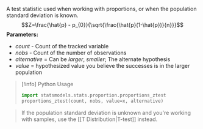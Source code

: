 A test statistic used when working with proportions, or when the population standard deviation is known.
$$Z=\frac{\hat{p} - p_{0}}{\sqrt{\frac{\hat{p}(1-\hat{p})}{n}}}$$
**Parameters:**
- *count* - Count of the tracked variable
- *nobs* - Count of the number of observations
- *alternative* = Can be *larger*, *smaller*; The alternate hypothesis
- *value* = hypothesized value you believe the successes is in the larger population
>[!info] Python Usage
>```python
>import statsmodels.stats.proportion.proportions_ztest
>proportions_ztest(count, nobs, value=x, alternative)
>```




> If the population standard deviation is unknown and you're working with samples, use the [[T Distribution|T-test]] instead.